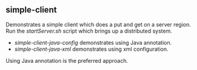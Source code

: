 ## simple-client

 Demonstrates a simple client which does a put and get on a server region.
 Run the _startServer.sh_ script which brings up a distributed system.
 
 - _simple-client-java-config_ demonstrates using Java annotation.
 - _simple-client-java-xml_ demonstrates using xml configuration.
 
 Using Java annotation is the preferred approach.